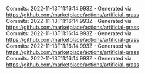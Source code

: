 Commits: 2022-11-13T11:16:14.993Z - Generated via https://github.com/marketplace/actions/artificial-grass
<br>
Commits: 2022-11-13T11:16:14.993Z - Generated via https://github.com/marketplace/actions/artificial-grass
<br>
Commits: 2022-11-13T11:16:14.993Z - Generated via https://github.com/marketplace/actions/artificial-grass
<br>
Commits: 2022-11-13T11:16:14.993Z - Generated via https://github.com/marketplace/actions/artificial-grass
<br>
Commits: 2022-11-13T11:16:14.993Z - Generated via https://github.com/marketplace/actions/artificial-grass
<br>
